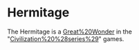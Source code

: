 # Hermitage

The Hermitage is a [Great%20Wonder](wonder) in the "[Civilization%20%28series%29](Civilization)" games.